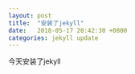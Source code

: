 ```yaml
---
layout: post
title:  "安装了jekyll"
date:   2018-05-17 20:42:30 +0800
categories: jekyll update
---
```


今天安装了jekyll
